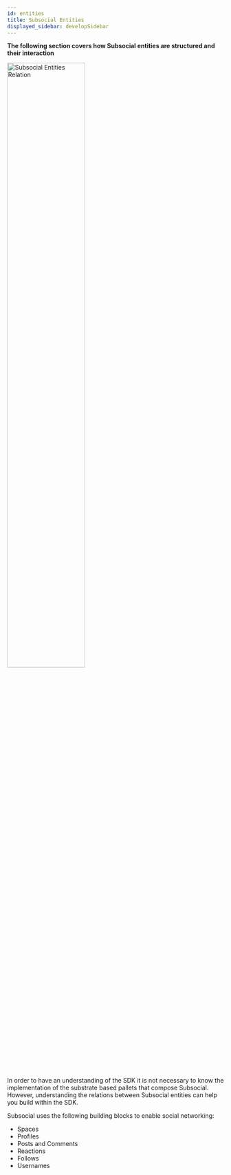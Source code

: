 ```yaml
---
id: entities
title: Subsocial Entities
displayed_sidebar: developSidebar
---
```


**The following section covers how Subsocial entities are structured and their interaction**

<img src="../../../img/entities.png" width="60%" alt="Subsocial Entities Relation" />

In order to have an understanding of the SDK it is not necessary to know the implementation of the substrate based pallets that compose Subsocial. However, understanding the relations between Subsocial entities can help you build within the SDK.

Subsocial uses the following building blocks to enable social networking:

- Spaces
- Profiles
- Posts and Comments
- Reactions
- Follows
- Usernames
